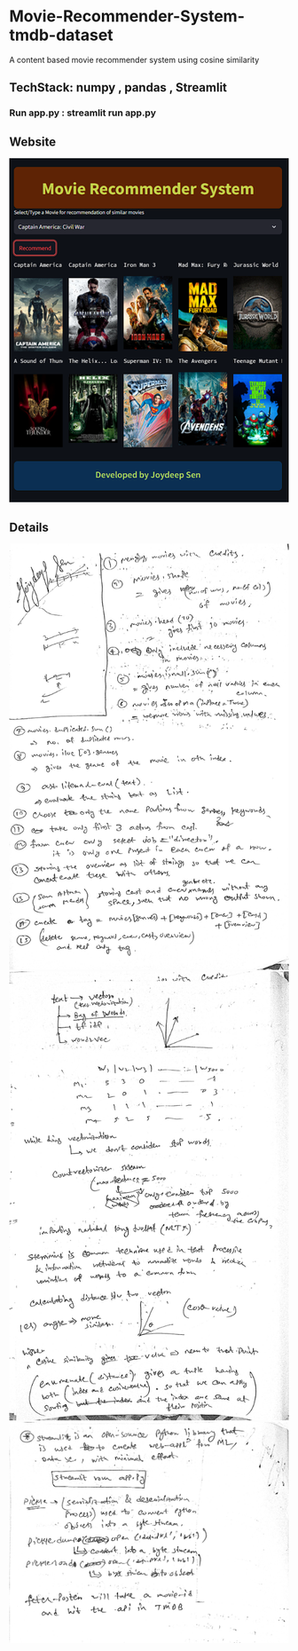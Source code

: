 # Movie-Recommender-System-tmdb-dataset
A content based movie recommender system using cosine similarity
## TechStack: numpy , pandas , Streamlit
### Run app.py : streamlit run app.py
## Website 
![Screenshot ()](./website.png)
## Details
![Screenshot ()](./1.jpeg)
![Screenshot ()](./2.jpeg)
![Screenshot ()](./3.jpeg)

